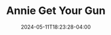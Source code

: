 ---
title: Annie Get Your Gun
Theatre: Orange Park Community Theatre
Venue: Orange Park Community Theatre
date: 2024-05-11T18:23:28-04:00
opening_date: 2024-08-16
closing_date: 2024-09-08
showtimes:
- 2024-08-16 20:00:00
- 2024-08-17 20:00:00
- 2024-08-18 14:00:00
- 2024-08-23 20:00:00
- 2024-08-24 20:00:00
- 2024-08-25 14:00:00
- 2024-08-30 20:00:00
- 2024-08-31 20:00:00
- 2024-09-01 14:00:00
- 2024-09-06 20:00:00
- 2024-09-07 20:00:00
- 2024-09-08 14:00:00
featured_image: 2024-Annie-Get-Your-Gun.webp
featured_image_alt: 
featured_image_caption: 
featured_image_attr: 
featured_image_attr_link: 
program:
Website: https://www.opct.info/23-24-season
Tickets: https://www.opct.info/boxoffice
show_details: 
cast:
- Frank Butler: Alan Chartier
- Annie Oakley: Deidre Guzman
- Tommy Keeler: Oliver McGinn
- Winnie Tate: Amelia Clecerman
- Dolly Tate: Carol Yazdiya
- Buffalo Bill Cody: Dallas Rawlins
- Little Jake: Gryffin Sparks
- Jessie: Jaxon Sparks
- Nellie: Carmen Guzman
- Chief Sitting Bull: Glen Alaric
- Foster Williams: Glen Alaric
- Charlie Davenport: Jonathan Lispcome
- Pawnee Bill: Justin Phillips
- Ensemble:
  - Kenzie Sexton
  - Kat Rafuse
  - Rose Costantino
  - Frankie Payumo
  - Shelly O' Steen
  - Ailiya Beech
  - Lisa Reinhard
  - Ace Luke
  - Nikki Martin
  - Tiffany Early
  - Noah Wilson
  - Lucy Brester
  - Abigail Johnson
  - Abigail Guzman
crew:
orchestra:
genres: 
Description: 
---